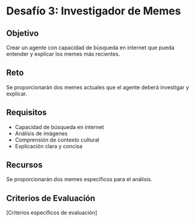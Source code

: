 # Desafío 3: Investigador de Memes

## Objetivo
Crear un agente con capacidad de búsqueda en internet que pueda entender y explicar los memes más recientes.

## Reto
Se proporcionarán dos memes actuales que el agente deberá investigar y explicar.

## Requisitos
- Capacidad de búsqueda en internet
- Análisis de imágenes
- Comprensión de contexto cultural
- Explicación clara y concisa

## Recursos
Se proporcionarán dos memes específicos para el análisis.

## Criterios de Evaluación
[Criterios específicos de evaluación] 
